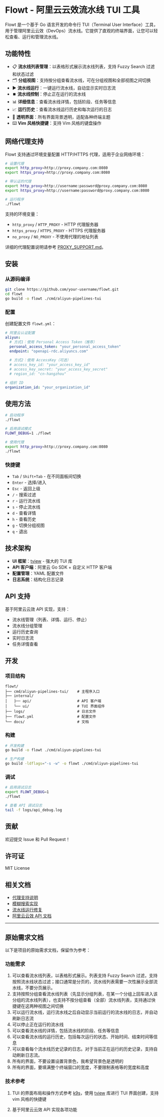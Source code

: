 # Flowt - 阿里云云效流水线 TUI 工具

Flowt 是一个基于 Go 语言开发的命令行 TUI（Terminal User Interface）工具，用于管理阿里云云效（DevOps）流水线。它提供了直观的终端界面，让您可以轻松查看、运行和管理流水线。

## 功能特性

- 📋 **流水线列表管理**：以表格形式展示流水线列表，支持 Fuzzy Search 过滤和状态过滤
- 🗂️ **分组视图**：支持按分组查看流水线，可在分组视图和全部视图之间切换
- ▶️ **流水线运行**：一键运行流水线，自动显示实时日志流
- ⏹️ **流水线控制**：停止正在运行的流水线
- 📊 **详细信息**：查看流水线详情，包括阶段、任务等信息
- 📈 **运行历史**：查看流水线运行历史和每次运行的日志
- 🎨 **透明界面**：所有界面背景透明，适配各种终端主题
- ⌨️ **Vim 风格快捷键**：支持 Vim 风格的键盘操作

## 网络代理支持

Flowt 支持通过环境变量配置 HTTP/HTTPS 代理，适用于企业网络环境：

```bash
# 设置代理
export http_proxy=http://proxy.company.com:8080
export https_proxy=http://proxy.company.com:8080

# 带认证的代理
export http_proxy=http://username:password@proxy.company.com:8080
export https_proxy=http://username:password@proxy.company.com:8080

# 运行程序
./flowt
```

支持的环境变量：
- `http_proxy` / `HTTP_PROXY` - HTTP 代理服务器
- `https_proxy` / `HTTPS_PROXY` - HTTPS 代理服务器  
- `no_proxy` / `NO_PROXY` - 不使用代理的地址列表

详细的代理配置说明请参考 [PROXY_SUPPORT.md](PROXY_SUPPORT.md)。

## 安装

### 从源码编译

```bash
git clone https://github.com/your-username/flowt.git
cd flowt
go build -o flowt ./cmd/aliyun-pipelines-tui
```

### 配置

创建配置文件 `flowt.yml`：

```yaml
# 阿里云认证配置
aliyun:
  # 方式1：使用 Personal Access Token（推荐）
  personal_access_token: "your_personal_access_token"
  endpoint: "openapi-rdc.aliyuncs.com"
  
  # 方式2：使用 AccessKey（可选）
  # access_key_id: "your_access_key_id"
  # access_key_secret: "your_access_key_secret"
  # region_id: "cn-hangzhou"

# 组织 ID
organization_id: "your_organization_id"
```

## 使用方法

```bash
# 启动程序
./flowt

# 启用调试模式
FLOWT_DEBUG=1 ./flowt

# 使用代理
export http_proxy=http://proxy.company.com:8080
./flowt
```

### 快捷键

- `Tab` / `Shift+Tab` - 在不同面板间切换
- `Enter` - 选择/进入
- `Esc` - 返回上级
- `/` - 搜索过滤
- `r` - 运行流水线
- `s` - 停止流水线
- `d` - 查看详情
- `h` - 查看历史
- `g` - 切换分组视图
- `q` - 退出

## 技术架构

- **UI 框架**：[tview](https://github.com/rivo/tview) - 强大的 TUI 库
- **API 客户端**：阿里云 Go SDK + 自定义 HTTP 客户端
- **配置管理**：YAML 配置文件
- **日志系统**：结构化日志记录

## API 支持

基于阿里云云效 API 实现，支持：

- 流水线管理（列表、详情、运行、停止）
- 流水线分组管理
- 运行历史查询
- 实时日志流
- 任务详情查看

## 开发

### 项目结构

```
flowt/
├── cmd/aliyun-pipelines-tui/    # 主程序入口
├── internal/
│   ├── api/                     # API 客户端
│   └── ui/                      # TUI 界面组件
├── logs/                        # 日志文件
├── flowt.yml                    # 配置文件
└── docs/                        # 文档
```

### 构建

```bash
# 开发构建
go build -o flowt ./cmd/aliyun-pipelines-tui

# 生产构建
go build -ldflags="-s -w" -o flowt ./cmd/aliyun-pipelines-tui
```

### 调试

```bash
# 启用调试日志
export FLOWT_DEBUG=1
./flowt

# 查看 API 调试日志
tail -f logs/api_debug.log
```

## 贡献

欢迎提交 Issue 和 Pull Request！

## 许可证

MIT License

## 相关文档

- [代理支持说明](PROXY_SUPPORT.md)
- [模糊搜索实现](FUZZY_SEARCH_IMPLEMENTATION.md)
- [流水线运行修复](RUN_PIPELINE_FIX.md)
- [阿里云云效 API 文档](https://help.aliyun.com/zh/yunxiao/developer-reference/)

---

## 原始需求文档

以下是项目的原始需求文档，保留作为参考：

### 功能需求

1. 可以查看流水线列表，以表格形式展示。列表支持 Fuzzy Search 过滤，支持按照流水线状态过滤；接口通常是分页的，流水线列表需要一次性展示全部流水线，不要分页展示。
2. 支持按照分组查看流水线列表（先显示分组列表，在某一个分组上回车进入该分组的流水线列表），也支持不按分组查看（全部）流水线列表，支持通过快捷键在这两种视图之间切换
3. 可以运行流水线，运行流水线之后自动显示当前运行的流水线的日志，并自动刷新日志流
4. 可以停止正在运行的流水线
5. 可以查看流水线的详情，包括流水线的阶段、任务等信息
6. 可以查看流水线的运行历史，包括每次运行的状态、开始时间、结束时间等信息
7. 可以查看每个流水线历史记录的日志。对于当前正在运行的历史记录，支持自动刷新日志流。
8. 所有的界面，不要设置设置背景色，我希望背景色是透明的
9. 所有的界面，要填满整个终端窗口的宽度，不要限制表格等的宽度和高度

### 技术参考

1. TUI 的界面布局和操作方式参考 [k9s](https://github.com/derailed/k9s)，使用 [tview](https://github.com/rivo/tview) 库进行 TUI 界面创建，支持 vim 风格的快捷键

2. 基于阿里云云效 API 实现各项功能

